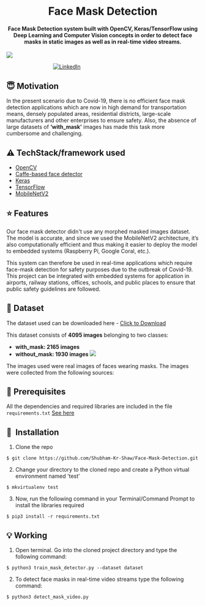 <h1 align="center">Face Mask Detection</h1>

<div align= "center">
  <h4>Face Mask Detection system built with OpenCV, Keras/TensorFlow using Deep Learning and Computer Vision concepts in order to detect face masks in static images as well as in real-time video streams.</h4>
</div>


![](https://miro.medium.com/max/1400/1*fyfSOSKswsmV0n7Wdy6R4Q.jpeg)


&nbsp;&nbsp;&nbsp;&nbsp;&nbsp;&nbsp;&nbsp;&nbsp;&nbsp;&nbsp;&nbsp;&nbsp;&nbsp;&nbsp;&nbsp;&nbsp;&nbsp;&nbsp;&nbsp;&nbsp;&nbsp;&nbsp;&nbsp;&nbsp;&nbsp;&nbsp;&nbsp;&nbsp;&nbsp;&nbsp;
[![LinkedIn](https://img.shields.io/badge/-LinkedIn-black.svg?style=flat-square&logo=linkedin&colorB=555)](https://www.linkedin.com/in/shubham-kumar-shaw-51792b150/)

## :innocent: Motivation
In the present scenario due to Covid-19, there is no efficient face mask detection applications which are now in high demand for transportation means, densely populated areas, residential districts, large-scale manufacturers and other enterprises to ensure safety. Also, the absence of large datasets of __‘with_mask’__ images has made this task more cumbersome and challenging. 


## :warning: TechStack/framework used

- [OpenCV](https://opencv.org/)
- [Caffe-based face detector](https://caffe.berkeleyvision.org/)
- [Keras](https://keras.io/)
- [TensorFlow](https://www.tensorflow.org/)
- [MobileNetV2](https://arxiv.org/abs/1801.04381)

## :star: Features
Our face mask detector didn't use any morphed masked images dataset. The model is accurate, and since we used the MobileNetV2 architecture, it’s also computationally efficient and thus making it easier to deploy the model to embedded systems (Raspberry Pi, Google Coral, etc.).

This system can therefore be used in real-time applications which require face-mask detection for safety purposes due to the outbreak of Covid-19. This project can be integrated with embedded systems for application in airports, railway stations, offices, schools, and public places to ensure that public safety guidelines are followed.

## :file_folder: Dataset
The dataset used can be downloaded here - [Click to Download](https://drive.google.com/drive/folders/1XDte2DL2Mf_hw4NsmGst7QtYoU7sMBVG?usp=sharing)

This dataset consists of __4095 images__ belonging to two classes:
*	__with_mask: 2165 images__
*	__without_mask: 1930 images__
![](https://tryolabs.com/blog/images/blog/post-images/2020-07-09-face-mask-detection-in-street-camera-video-streams-using-ai-behind-the-curtain/adrian_dataset.948f053b.jpg)


The images used were real images of faces wearing masks. The images were collected from the following sources:

## :key: Prerequisites

All the dependencies and required libraries are included in the file <code>requirements.txt</code> [See here](https://github.com/Shubham2443/Face-Mask-Detection/blob/master/requirements.txt)

## 🚀&nbsp; Installation
1. Clone the repo
```
$ git clone https://github.com/Shubham-Kr-Shaw/Face-Mask-Detection.git
```

2. Change your directory to the cloned repo and create a Python virtual environment named 'test'
```
$ mkvirtualenv test
```

3. Now, run the following command in your Terminal/Command Prompt to install the libraries required
```
$ pip3 install -r requirements.txt
```

## :bulb: Working

1. Open terminal. Go into the cloned project directory and type the following command:
```
$ python3 train_mask_detector.py --dataset dataset
```

2. To detect face masks in real-time video streams type the following command:
```
$ python3 detect_mask_video.py 
```
